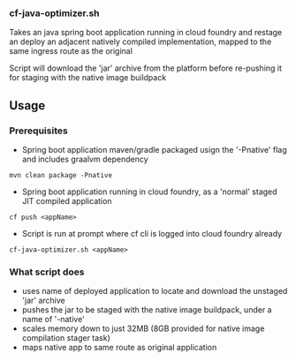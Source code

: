 



### cf-java-optimizer.sh

Takes an java spring boot application running in cloud foundry and restage an deploy an adjacent natively compiled implementation, mapped to the same ingress route as the original

Script will download the 'jar' archive from the platform before re-pushing it for staging with the native image buildpack

## Usage

### Prerequisites

- Spring boot application maven/gradle packaged usign the '-Pnative' flag and includes graalvm dependency

`mvn clean package -Pnative`

- Spring boot application running in cloud foundry, as a 'normal' staged JIT compiled application

`cf push <appName>`

- Script is run at prompt where cf cli is logged into cloud foundry already

`cf-java-optimizer.sh <appName>`

### What script does

- uses name of deployed application to locate and download the unstaged 'jar' archive
- pushes the jar to be staged with the native image buildpack, under a name of '<appName>-native'
- scales memory down to just 32MB (8GB provided for native image compilation stager task)
- maps native app to same route as original application

  
